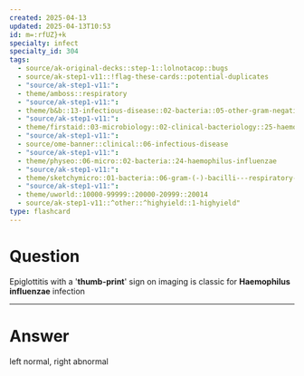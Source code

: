 ```yaml
---
created: 2025-04-13
updated: 2025-04-13T10:53
id: m=:rfUZ}+k
specialty: infect
specialty_id: 304
tags:
  - source/ak-original-decks::step-1::lolnotacop::bugs
  - source/ak-step1-v11::!flag-these-cards::potential-duplicates
  - "source/ak-step1-v11:": 
  - theme/amboss::respiratory
  - "source/ak-step1-v11:": 
  - theme/b&b::13-infectious-disease::02-bacteria::05-other-gram-negatives
  - "source/ak-step1-v11:": 
  - theme/firstaid::03-microbiology::02-clinical-bacteriology::25-haemophilus-influenzae
  - "source/ak-step1-v11:": 
  - source/ome-banner::clinical::06-infectious-disease
  - "source/ak-step1-v11:": 
  - theme/physeo::06-micro::02-bacteria::24-haemophilus-influenzae
  - "source/ak-step1-v11:": 
  - theme/sketchymicro::01-bacteria::06-gram-(-)-bacilli---respiratory-tract::02-haemophilus-influenzae
  - "source/ak-step1-v11:": 
  - theme/uworld::10000-99999::20000-20999::20014
  - source/ak-step1-v11::^other::^highyield::1-highyield"
type: flashcard
---
```


# Question
Epiglottitis with a '**thumb-print**' sign on imaging is classic for **Haemophilus influenzae** infection

---

# Answer
left normal, right abnormal